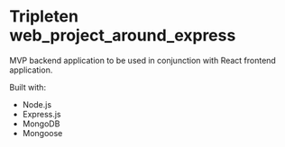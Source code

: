# Tripleten web_project_around_express

MVP backend application to be used in conjunction with React frontend application.

Built with:
* Node.js
* Express.js
* MongoDB
* Mongoose
  
